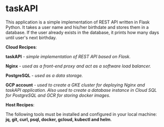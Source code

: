 # taskAPI
This application is a simple implementation of REST API written in Flask Python. It takes a user name and his/her birthdate and stores them in a database. If the user already exists in the database, it prints how many days until user's next birthday.

**Cloud Recipes**:

**taskAPI** - _simple implementation of REST API based on Flask._

**Nginx** - _used as a front-end proxy and act as a software load balancer._

**PostgreSQL** - _used as a data storage._

**GCP account** - _used to create a GKE cluster for deploying Nginx and taskAPI application. Also used to create a database instance in Cloud SQL for PostgreSQL and GCR for storing docker images._


**Host Recipes**:

The following tools must be installed and configured in your local machine: **jq, git, curl, psql, docker, gcloud, kubectl and helm**.
